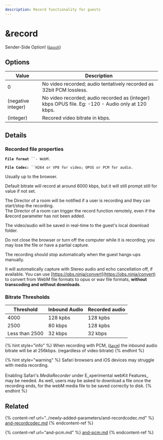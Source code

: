 ```yaml
---
description: Record functionality for guests
---
```


# \&record

Sender-Side Option! ([`&push`](push.md))

## Options

| Value              | Description                                                                                       |
| ------------------ | ------------------------------------------------------------------------------------------------- |
| 0                  | No video recorded; audio tentatively recorded as 32bit PCM lossless.                              |
| (negative integer) | No video recorded; audio recorded as {integer} kbps OPUS file. Eg: -120 - Audio only at 120 kbps. |
| (integer)          | Recored video bitrate in kbps.                                                                    |

## Details

### Recorded file properties

**`File format`**` ``- WebM.` &#x20;

**`File Codec:`**` ``H264 or VP8 for video; OPUS or PCM for audio.` &#x20;

Usually up to the browser.&#x20;

Default bitrate will record at around 6000 kbps, but it will still prompt still for value if not set.

The Director of a room will be notified if a user is recording and they can start/stop the recording.\
The Director of a room can trigger the record function remotely, even if the \&record parameter has not been added.

The video/audio will be saved in real-time to the guest's local download folder.

Do not close the browser or turn off the computer while it is recording; you may lose the file or have a partial capture.

The recording should stop automatically when the guest hangs-ups manually.

It will automatically capture with Stereo audio and echo cancellation off, if available. You can use [https://obs.ninja/convert](https://obs.ninja/convert) to convert from WebM file formats to opus or wav file formats, **without transcoding and without downloads**.

### Bitrate Thresholds

| Threshold      | Inbound Audio | Recorded audio |
| -------------- | ------------- | -------------- |
| 4000           | 128 kpbs      | 128 kpbs       |
| 2500           | 80 kbps       | 128 kpbs       |
| Less than 2500 | 32 kbps       | 32 kbps        |

{% hint style="info" %}
When recording with PCM, ([`&pcm`](and-pcm.md)) the inbound audio bitrate will be at 256kbps. (regardless of video bitrate)
{% endhint %}

{% hint style="warning" %}
Safari browsers and iOS devices may struggle with media recording.\
\
Enabling Safari's _MediaRecorder_ under E_xperimental webKit Features_ may be needed. As well, users may be asked to download a file once the recording ends, for the webM media file to be saved correctly to disk.
{% endhint %}

## Related

{% content-ref url="../newly-added-parameters/and-recordcodec.md" %}
[and-recordcodec.md](../newly-added-parameters/and-recordcodec.md)
{% endcontent-ref %}

{% content-ref url="and-pcm.md" %}
[and-pcm.md](and-pcm.md)
{% endcontent-ref %}
